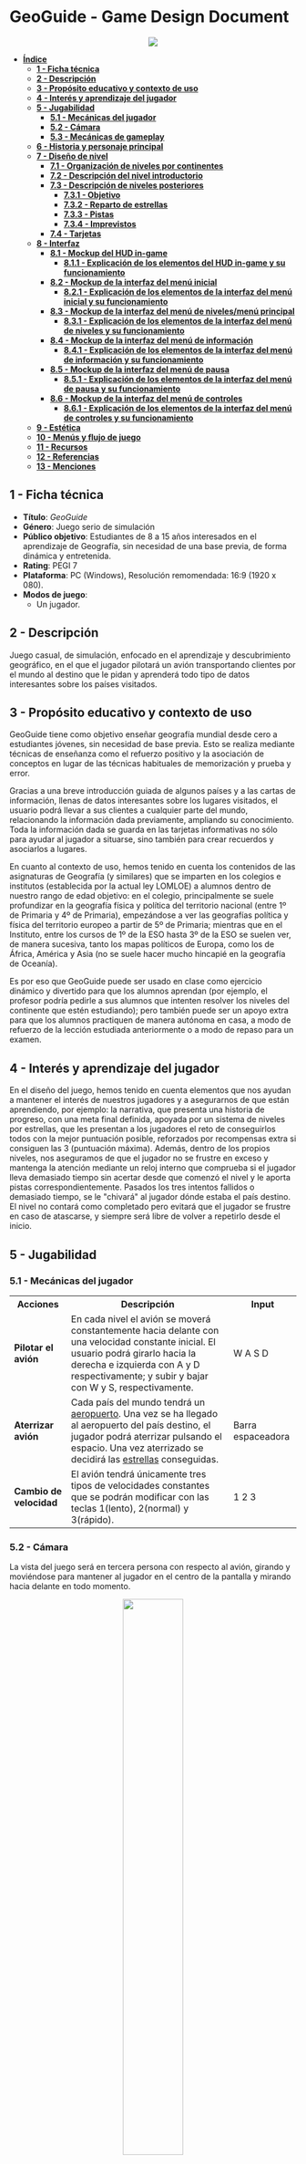 # **GeoGuide - Game Design Document**
<p align="center"><img src="./imagenesGDD/geoguideTitulo.png"></p>

- [**Índice**](#geoguide---game-design-document)
	- [**1 - Ficha técnica**](#1---ficha-técnica)
	- [**2 - Descripción**](#2---descripción)
	- [**3 - Propósito educativo y contexto de uso**](#3---propósito-educativo-y-contexto-de-uso)
	- [**4 - Interés y aprendizaje del jugador**](#4---interés-y-aprendizaje-del-jugador)
	- [**5 - Jugabilidad**](#5---jugabilidad)
		- [**5.1 - Mecánicas del jugador**](#51---mecánicas-del-jugador)
		- [**5.2 - Cámara**](#52---cámara)
		- [**5.3 - Mecánicas de gameplay**](#53---mecánicas-de-gameplay)
	- [**6 - Historia y personaje principal**](#6---historia-y-personaje-principal)
	- [**7 - Diseño de nivel**](#7---diseño-de-nivel)
		- [**7.1 - Organización de niveles por continentes**](#71---organización-de-niveles-por-continentes)
		- [**7.2 - Descripción del nivel introductorio**](#72---descripción-del-nivel-introductorio)
		- [**7.3 - Descripción de niveles posteriores**](#73---descripción-de-niveles-posteriores)
			- [**7.3.1 - Objetivo**](#731---objetivo)
			- [**7.3.2 - Reparto de estrellas**](#732---reparto-de-estrellas)
			- [**7.3.3 - Pistas**](#733---pistas)
			- [**7.3.4 - Imprevistos**](#734---imprevistos)
		- [**7.4 - Tarjetas**](#74---tarjetas)
	- [**8 - Interfaz**](#8---interfaz)
		- [**8.1 - Mockup del HUD in-game**](#81---mockup-del-hud-in-game)
			- [**8.1.1 - Explicación de los elementos del HUD in-game y su funcionamiento**](#811---explicación-de-los-elementos-del-hud-in-game-y-su-funcionamiento)
		- [**8.2 - Mockup de la interfaz del menú inicial**](#82---mockup-de-la-interfaz-del-menú-inicial)
			- [**8.2.1 - Explicación de los elementos de la interfaz del menú inicial y su funcionamiento**](#821---explicación-de-los-elementos-de-la-interfaz-del-menú-inicial-y-su-funcionamiento)
		- [**8.3 - Mockup de la interfaz del menú de niveles/menú principal**](#83---mockup-de-la-interfaz-del-menú-de-nivelesmenú-principal)
			- [**8.3.1 - Explicación de los elementos de la interfaz del menú de niveles y su funcionamiento**](#831---explicación-de-los-elementos-de-la-interfaz-del-menú-de-niveles-y-su-funcionamiento)
		- [**8.4 - Mockup de la interfaz del menú de información**](#84---mockup-de-la-interfaz-del-menú-de-información)
			- [**8.4.1 - Explicación de los elementos de la interfaz del menú de información y su funcionamiento**](#841---explicación-de-los-elementos-de-la-interfaz-del-menú-de-información-y-su-funcionamiento)
		- [**8.5 - Mockup de la interfaz del menú de pausa**](#85---mockup-de-la-interfaz-del-menú-de-pausa)
			- [**8.5.1 - Explicación de los elementos de la interfaz del menú de pausa y su funcionamiento**](#851---explicación-de-los-elementos-de-la-interfaz-del-menú-de-pausa-y-su-funcionamiento)
		- [**8.6 - Mockup de la interfaz del menú de controles**](#86---mockup-de-la-interfaz-del-menú-de-controles)
			- [**8.6.1 - Explicación de los elementos de la interfaz del menú de controles y su funcionamiento**](#861---explicación-de-los-elementos-de-la-interfaz-del-menú-de-controles-y-su-funcionamiento)
	- [**9 - Estética**](#9---estética)
	- [**10 - Menús y flujo de juego**](#10---menús-y-flujo-de-juego)
	- [**11 - Recursos**](#11---recursos)
	- [**12 - Referencias**](#12---referencias)
	- [**13 - Menciones**](#13---menciones)

## **1 - Ficha técnica**
- **Título**: *GeoGuide*
- **Género**: Juego serio de simulación
- **Público objetivo**: Estudiantes de 8 a 15 años interesados en el aprendizaje de Geografía, sin necesidad de una base previa, de forma dinámica y entretenida.
- **Rating**: PEGI 7
- **Plataforma**: PC (Windows), Resolución remomendada: 16:9 (1920 x 080).
- **Modos de juego**:
	- Un jugador.

## **2 - Descripción**
Juego casual, de simulación, enfocado en el aprendizaje y descubrimiento geográfico, en el que el jugador pilotará un avión transportando clientes por el mundo al destino que le pidan y aprenderá todo tipo de datos interesantes sobre los países visitados.

## **3 - Propósito educativo y contexto de uso**
GeoGuide tiene como objetivo enseñar geografía mundial desde cero a estudiantes jóvenes, sin necesidad de base previa. Esto se realiza mediante técnicas de enseñanza como el refuerzo positivo y la asociación de conceptos en lugar de las técnicas habituales de memorización y prueba y error.

Gracias a una breve introducción guiada de algunos países y a las cartas de información, llenas de datos interesantes sobre los lugares visitados, el usuario podrá llevar a sus clientes a cualquier parte del mundo, relacionando la información dada previamente, ampliando su conocimiento. Toda la información dada se guarda en las tarjetas informativas no sólo para ayudar al jugador a situarse, sino también para crear recuerdos y asociarlos a lugares.

En cuanto al contexto de uso, hemos tenido en cuenta los contenidos de las asignaturas de Geografía (y similares) que se imparten en los colegios e institutos (establecida por la actual ley LOMLOE) a alumnos dentro de nuestro rango de edad objetivo: en el colegio, principalmente se suele profundizar en la geografía física y política del territorio nacional (entre 1º de Primaria y 4º de Primaria), empezándose a ver las geografías política y física del territorio europeo a partir de 5º de Primaria; mientras que en el Instituto, entre los cursos de 1º de la ESO hasta 3º de la ESO se suelen ver, de manera sucesiva, tanto los mapas políticos de Europa, como los de África, América y Asia (no se suele hacer mucho hincapié en la geografía de Oceanía). 

Es por eso que GeoGuide puede ser usado en clase como ejercicio dinámico y divertido para que los alumnos aprendan (por ejemplo, el profesor podría pedirle a sus alumnos que intenten resolver los niveles del continente que estén estudiando); pero también puede ser un apoyo extra para que los alumnos practiquen de manera autónoma en casa, a modo de refuerzo de la lección estudiada anteriormente o a modo de repaso para un examen.

## **4 - Interés y aprendizaje del jugador**
En el diseño del juego, hemos tenido en cuenta elementos que nos ayudan a mantener el interés de nuestros jugadores y a asegurarnos de que están aprendiendo, por ejemplo:
la narrativa, que presenta una historia de progreso, con una meta final definida, apoyada por un sistema de niveles por estrellas, que les presentan a los jugadores el reto de conseguirlos todos con la mejor puntuación posible, reforzados por recompensas extra si consiguen las 3 (puntuación máxima). 
Además, dentro de los propios niveles, nos aseguramos de que el jugador no se frustre en exceso y mantenga la atención mediante un reloj interno que comprueba si el jugador lleva demasiado tiempo sin acertar desde que comenzó el nivel y le aporta pistas correspondientemente. Pasados los tres intentos fallidos o demasiado tiempo, se le "chivará" al jugador dónde estaba el país destino. El nivel no contará como completado pero evitará que el jugador se frustre en caso de atascarse, y siempre será libre de volver a repetirlo desde el inicio.

## **5 - Jugabilidad**
### **5.1 - Mecánicas del jugador**
<table>
	<tr>
		<th>Acciones</th>
		<th>Descripción</th>
		<th>Input</th>
	</tr>
	<tr>
		<td><b>Pilotar el avión</b></td>
		<td>En cada nivel el avión se moverá constantemente hacia delante con una velocidad constante inicial. El usuario podrá girarlo hacia la derecha e izquierda con A y D respectivamente; y subir y bajar con W y S, respectivamente.</td>
		<td>W A S D</td>
	</tr>
	<tr>
		<td><b>Aterrizar avión</b></td>
		<td>Cada país del mundo tendrá un <u><a href="#53---mecánicas-de-gameplay">aeropuerto</a></u>. Una vez se ha llegado al aeropuerto del país destino, el jugador podrá aterrizar pulsando el espacio. Una vez aterrizado se decidirá las <u><a href="#73---descripción-de-niveles-posteriores">estrellas</a></u> conseguidas.</td>
		<td>Barra espaceadora</td>
	</tr>
	<tr>
		<td><b>Cambio de velocidad</b></td>
		<td>El avión tendrá únicamente tres tipos de velocidades constantes que se podrán modificar con las teclas 1(lento), 2(normal) y 3(rápido).</td>
		<td>1 2 3</td>
	</tr> 
</table>

### **5.2 - Cámara**
La vista del juego será en tercera persona con respecto al avión, girando y moviéndose para mantener al jugador en el centro de la pantalla y mirando hacia delante en todo momento. 

<figure>
<p align="center"><img src="./imagenesGDD/vistaCamara.png" width=50% height=50%></p>
<figcaption><p align="center"><i><b>Imagen 1</b> - Ejemplo de vista en tercera persona de nuestro juego</i></p></figcaption>
</figure>

### **5.3 - Mecánicas de gameplay**
<table>
	<tr>
		<th>Mecánica</th>
		<th>Imagen</th>
		<th>Funcionamiento</th>
	</tr>
	<tr>
		<td>Brújula</td>
		<td><img src="./imagenesGDD/brujula.png" width=50% height=50%></td>
		<td>Elemento que será útil para misiones que describan la ubicación del país destino como “al norte/sur/este/oeste de …”. La parte central es estática y simboliza la dirección en la que se mueve el avión, mientras que la exterior rota conforme su dirección al mundo.</td>
	</tr>
	<tr>
		<td>Velocímetro</td>
		<td><img src="./imagenesGDD/velocimetro.jpeg" width=50% height=50%></td>
		<td>Debajo de la brújula aparecerá un pequeño indicador que muestra la velocidad a la que el jugador va: 1 (lento, aterrizar); 2 (medio); 3 (rápido). En color verde se mostrará la velocidad actual. Si en algún momento tenemos alguno de los motores nos fallase, tanto las velocidades 2 como 3 aparecerán en rojo, indicando que están bloqueadas y que por tanto solo se puede ir en la velocidad más baja.</td>
	</tr>
	<tr>
		<td>Minimapa</td>
		<td><img src="./imagenesGDD/minimapa.png" width=50% height=50%></td>
		<td>Pequeño rectángulo, ubicado en la esquina inferior derecha del HUD, que muestra la posición del jugador más alejada del suelo para ayudar al jugador a ubicarse por el mundo, en vista bidimensional, al estilo de un mapa. Para indicar de forma precisa al jugador, este aparecerá como un avión rojo. El minimapa solo rotará cuando sea necesario cambiar la vista al norte, esto es, si atravesamos alguno de los polos y la vista se invierte.</td>
	</tr>
	<tr>
		<td>Cliente</td>
		<td>
			<figure>
				<p align=left><img src="./imagenesGDD/cliente.png" width=50% height=50%></p>
				<figcaption><p align="left"><i>Depende del cliente</i></p>
			</figure>
		</td>
		<td>Transcurrido un tiempo específico, establecido en un minuto, o si el jugador falla de país objetivo, el cliente le proporcionará una pista al jugador para ayudar y así evitar frustrar. El número total de pistas será de 3, en caso de necesitarlas. Solo aparecen en los niveles normales y nunca en los introductorios. En total hay 22 modelos distintos de cliente.</td>
	</tr>
	<tr>
		<td>Aeropuerto</td>
		<td><img src="./imagenesGDD/aeropuerto.png" width=100% height=100%></td>
		<td>Marcador flotante, que establece el lugar en el que el jugador debe aterrizar en cada país. Sólo podrás hacer ésto si pones el avión a velocidad lenta o “de aterrizaje”. Una vez hayas aterrizado, si el país fue el correcto se pasará al siguiente cliente en caso de haberlo, o terminará el nivel. Si se ha fallado, se notificará, se restará un intento y el jugador podrá continuar. Los aeropuertos, tendrán todos color rojo, excepto, en los niveles introductorios o una vez que tu jefe te guíe al país destino, en cuyo caso, el aeropuerto destino se iluminará de color verde, resaltando entre los demás para facilitar la vista del objetivo.</td>
	</tr>
	<tr>
		<td>Jefe</td>
		<td><img src="./imagenesGDD/dad.png" width=50% height=50%></td>
		<td>Personaje que te guiará en los niveles de aprendizaje/introductorios. Tendrá el mismo funcionamiento que los clientes en los niveles normales, pero sin proporcionar pistas. Si pasado un tiempo suficientemente largo no has adivinado el país o fallas una vez desbloqueadas las tres pistas, te guiará al país destino para que evitar que el jugador se sienta bloqueado, ni se atasque en algún nivel.En los demás niveles será sustituido por un walkie-talkie, ya que los clientes ocuparán su lugar en el HUD.</td>
	</tr>
	<tr>
		<td>Walkie-talkie</td>
		<td><img src="./imagenesGDD/walkie.png" width=50% height=50%></td>
		<td>En los niveles normales, y siempre que haya un imprevisto, se haya fallado de país, etc..., aparecerá desde la parte inferior de la pantalla un walkie-talkie con un bocadillo explicando la situación, con frases como <i>¡Vaya, parece que hay niebla en Polonia! ¡Evita pasar por ese país a toda costa!</i> o <i>¡Vaya! Ese país no era tu objetivo. ¡Sigue intentándolo!</i>, etc...
	</tr>
</table>

**Todo el arte se hará a mano o se usarán assets previamente creados *free to use* o a los que tengamos permisos. Cualquier asset externo será incluido en la parte de [recursos](#11---recursos)**


## **6 - Historia y personaje principal**
Como jugador encarnarás al hijo de un director (en otros apartados aparecerá como “Jefe”) de una agencia de viajes aérea, que ha decidido jubilarse y dejar el negocio familiar en tus manos. Has estudiado muy duro, pero apenas tienes práctica, por lo que entrarás a la flota como piloto júnior. Es por eso que tu padre ha diseñado un plan para que llegues a ser un piloto sénior en el menor tiempo posible antes de delegar la empresa en ti. Este plan tiene como objetivo dominar los mandos del avión y aprender qué rutas ofrece la empresa a los distintos países.

Este plan en la historia se relaciona de manera directa con el gameplay del juego: que el protagonista aprenda a dominar los mandos del avión se relaciona con que el usuario aprenda los controles físicos (teclado) del avión; mientras que las rutas que se ofrecen son el contenido educativo geográfico que se plantea enseñar en nuestro juego.

## **7 - Diseño de nivel**
La historia comienza en Europa, el primer nivel (introductorio), donde el jefe le dará la enhorabuena al jugador (su hijo) por estar preparado al fin para aceptar el puesto de piloto junior y heredar así su agencia turística de viajes. El jefe le explicará al usuario cómo pilotar este tipo de avión, y le asegurará que él se encargará de enseñarle lo básico.

A continuación, el jefe enseñará al jugador los controles básicos para manejar el avión y le mostrará los primeros países, dándole unas [tarjetas de información](#74---tarjetas) que contendrán datos importantes e interesantes de cada país. A partir de ahí comenzará el juego, donde el jugador viajará por todo el mundo e irá coleccionando tarjetas informativas.
### **7.1 - Organización de niveles por continentes**
Los niveles del juego estarán organizados por continentes (Europa, Asia, África, América, Oceanía), cada uno conteniendo un número de niveles definido (por ejemplo, 3). Antes de empezar las misiones normales de un nuevo continente, el jugador tendrá que jugar un nivel introductorio. Para desbloquear los siguientes niveles, tanto dentro de un mismo continente, como entre continentes, será necesario tener un mínimo de **una** estrella en el nivel previamente desbloqueado.
### **7.2 - Descripción del nivel introductorio**
En los niveles introductorios, el jefe te irá guiando por los “principales” países de ese continente, de los cuales ganarás tarjetas de información para consultar posteriormente. Estas tarjetas también incluirán recuerdos.
### **7.3 - Descripción de niveles posteriores**
#### **7.3.1 - Objetivo**
El **objetivo** de cada nivel es llevar al cliente o clientes a sus destinos deseados.

En los niveles **normales**, el jugador recibirá una misión de su cliente, pidiéndole que le lleve a algún país específico. El cliente puede pedirle directamente al jugador su destino indicando el nombre del país al que quiere viajar, o bien algún dato concreto del país que pueda identificarlo fácilmente. Estos datos **siempre** provendrán de información que el propio juego le proporciona al usuario con las tarjetas de información.

En los niveles difíciles, el jugador tendrá varias misiones consecutivas en un mismo nivel y afrontará algunos *imprevistos*. La dificultad incrementará con cada nivel dentro de un mismo continente.
#### **7.3.2 - Reparto de estrellas**
En cada nivel el jugador podrá ganar hasta **tres estrellas**. El reparto de estas depende de los intentos acumulados, independientemente del tiempo transcurrido. Por tanto, si el jugador acierta el país a la primera ganará 3 estrellas, si lo adivina a la segunda 2 estrellas y a la tercera 1. Los fallos se acumulan si el nivel tiene varios países a los que visitar. Si se vuelve a fallar tras el tercer intento, o bien transcurrido ya mucho tiempo desde el inicio de la partida (4 minutos), el jefe guiará al jugador al país destino y el nivel se contará como **no completado**, teniendo que repetirlo para poder seguir adelante.

El jugador solo necesitará **1 estrella** para desbloquear el siguiente nivel y ganar una(s) tarjeta(s). En caso de ganar las **3 estrellas**, conseguirá un recuerdo para adornar su tarjeta de información.
#### **7.3.3 - Pistas**
Si el jugador tarda mucho en encontrar el país o falla, el cliente le irá dando pistas para facilitar encontrarlo. Estas pistas estarán repartidas durante el juego usando un cronómetro interno o por intentos fallidos. Por ejemplo: pasado 1 minuto, si el jugador aún no sabe dónde ir, se dará la primera para evitar que se frustre e intentar guiarlo. Pasado 1 minuto desde la primera pista o si se falla se proporcionará la siguiente y, tras otro minuto o si se vuelve a fallar, la última.

Ya que nuestro juego se basa en el aprendizaje desde cero, no queremos frustrar ni castigar al usuario por fallar. Nuestra intención es que el usuario identifique y relacione los países a los datos proporcionados por el jefe, los clientes y las tarjetas. Queremos evitar la filosofía de “prueba y error” y que estos lugares sean más que un punto en el mapa. Por eso mismo, se le proporcionarán 3 pistas y, tras ellas, si el jugador aún está perdido, se le guiará hacia el destino.
#### **7.3.4 - Imprevistos**
Durante los niveles **difíciles**, el jefe avisará por radio sobre posibles imprevistos meteorológicos (nieve, niebla o tormenta) por el mapa que el jugador tendrá que esquivar. 

Estos imprevistos no se podrán ver físicamente en el mapa, sin embargo, si el jugador pasa por el país afectado, esta le causará daños en el equipamiento del avión y perderá una de estas tres cosas:
- **Brújula**: La brújula empezará a girar erráticamente, por lo que impedirá usarla para poder ubicar los distintos países del mapa, dificultando algunas misiones que tengan puntos cardinales como pista.
- **Minimapa**: El minimapa se romperá y en su lugar aparecerá una niebla/estática, por lo que el jugador perderá la opción de extrapolar su posición y aumentará la posibilidad de sentirse perdido o desubicado.
- **Motores**: el avión perderá su velocidad turbo y solo podrá ir a velocidad normal o de aterrizaje.

Estos imprevistos durarán alrededor de unos 10 segundos, en los que el jugador verá limitados los usos de una de estas mecánicas, dificultando, en alguna ocasión, el poder ubicarse bien en el mapa, haciendo de esta mecánica un desafío añadido a la búsqueda del país correcto.

### **7.4 - Tarjetas**
Cada país que visitemos en alguno de los niveles nos proporcionará una tarjeta con información sobre éste, como por ejemplo su bandera, su capital, el idioma que se habla y algún dato interesante. Además, si en el nivel en el que se consigue esa tarjeta hemos conseguido las tres estrellas, o era un nivel introductorio, la tarjeta incluirá también una pequeña postal con el cliente al que llevamos a ese país (o con nuestro jefe en caso de los niveles introductorios), posando con algún monumento famoso de ese país.

Una vez conseguida cada tarjeta, esta estará disponible en el menú de información, al que podremos acceder tanto antes como durante los niveles de juego, y su información nos será útil tanto para encontrar otros países colindantes como para repasar lo aprendido.
Además, el hecho de que las postales sólo aparecen si consigues las 3 estrellas, motivará al jugador a intentar conseguirlas para completar el álbum y tener un memento de su esfuerzo y su aprendizaje.
<figure>
<p align="center"><img src="./imagenesGDD/tarjetas.png" width=100% height=100%></p>
<figcaption><p align="center"><i><b>Imagen 2</b> - Mockup inicial de tarjeta de información española</i></p></figcaption>
</figure>
<figure>
<p align="center"><img src="./imagenesGDD/tarjetas-fin.png" width=50% height=100%></p>
<figcaption><p align="center"><i><b>Imagen 3</b> - Implementación final de las tarjetas de información. Nótese que el apartado "recuerdo del viaje" sigue en desarrollo.</i></p></figcaption>
</figure>

## **8 - Interfaz**
### **8.1 - Mockup del HUD in-game**
<figure>
<p align="center"><img src="./imagenesGDD/hud_partida.png" width=100% height=100%></p>
<figcaption><p align="center"><i><b>Imagen 4</b> - Imagen final del HUD in-game</i></p></figcaption>
</figure>

#### **8.1.1 - Explicación de los elementos del HUD in-game y su funcionamiento**
<table>
	<tr>
		<th><b>Elemento</b></th>
		<th><b>Explicación</b></th>
	</tr>
	<tr>
		<td>Recuadro de misión</td>
		<td>En la parte superior de la pantalla aparecerá un recuadro conteniendo el objetivo de la misión actual. Por ejemplo, se nos podría pedir <i>si podemos visitar un país muy poblado al sur de Dinamarca</i>.</td>
	</tr>
	<tr>
		<td>Pistas</td>
		<td>Justo debajo de la imagen de nuestro cliente, aparecerán las sucesivas pistas que este te va dando si no consigues encontrar el país que este te pide. Las pistas son una lista vertical de tres recuadros con un pequeño texto a modo de pista. Las flechas que aparecen permiten ocultar y mostrar en pantalla las pistas en caso de que no se quiera perder visibilidad. Por ejemplo, siguiendo con el ejemplo anterior, podemos tener de pistas <i>Un monumento importante es la Puerta de Brandeburgo</i>, <i>Es la cuna de la industria automotriz europea</i> y <i>Su capital es Berlín</i>.</td>
	</tr>
	<tr>
		<td>Botón de menú de pausa</td>
		<td>Se mantiene en pantalla en todo momento durante la misión. Situado en la parte inferior izquierda, tiene forma de engranaje.</td>
	</tr>
</table>

### **8.2 - Mockup de la interfaz del menú inicial**
<figure>
<p align="center"><img src="./imagenesGDD/menu_inicial.png" width=100% height=100%></p>
<figcaption><p align="center"><i><b>Imagen 5</b> - Diseño final del menú inicial</i></p></figcaption>
</figure>

#### **8.2.1 - Explicación de los elementos de la interfaz del menú inicial y su funcionamiento**
<table>
	<tr>
		<th><b>Elemento</b></th>
		<th><b>Explicación</b></th>
	</tr>
	<tr>
		<td>Botón "Start"</td>
		<td>Al pulsar este botón vamos al menú de los niveles, que va actuar como nuestro menú principal.</td>
	</tr>
	<tr>
		<td>Botón "Quit"</td>
		<td>Al pulsar este botón salimos del juego.</td>
	</tr>
</table>

### **8.3 - Mockup de la interfaz del menú de niveles/menú principal**
<figure>
<p align="center"><img src="./imagenesGDD/menu_niveles.png" width=100% height=100%></p>
<figcaption><p align="center"><i><b>Imagen 6</b> - Diseño final del menú principal</i></p></figcaption>
</figure>

#### **8.3.1 - Explicación de los elementos de la interfaz del menú de niveles y su funcionamiento**
<table>
	<tr>
		<th><b>Elemento</b></th>
		<th><b>Explicación</b></th>
	</tr>
	<tr>
		<td>Lista de niveles</td>
		<td>En la parte izquierda del menú encontramos una lista con todos los niveles jugables en nuestro juego. Los niveles están separados por continentes, y cada uno de los botones del nivel tiene el número de nivel y el número de estrellas conseguidas, inicialmente, 3 estrellas en color gris para luego rellenarse con estrellas doradas.</td>
	</tr>
	<tr>
		<td>Botón de ajustes</td>
		<td>En la esquina superior derecha tenemos el botón en forma de engranaje, que al pulsar, nos lleva al menú de ajustes.</td>
	</tr>
	<tr>
		<td>Botón de tarjetas obtenidas</td>
		<td>En la esquina superior derecha, debajo del botón de ajustes, nos encontramos con un botón, en forma de globo terráqueo, que contiene el submenú de las tarjetas obtenidas. En este menú tendremos una lista con todas las tarjetas de todos los países que hemos visitado a lo largo de los niveles que hemos jugado. Las tarjetas se explicarán mejor en el apartado <a href="#841---explicación-de-los-elementos-de-la-interfaz-del-menú-de-información-y-su-funcionamiento"><b>8.4.1 - Explicación de los elementos de la interfaz del menú de información y su funcionamiento</b></a></td>
	</tr>
	<tr>
		<td>Botón de volver atrás</td>
		<td>En la esquina inferior izquierda tenemos el botón que nos permite volver atrás al menú inicial, donde podremos salir del juego. Este botón tiene forma de avión, simulando las típicas flechas de los menús de interfaces.</td>
	</tr>
</table>

### **8.4 - Mockup de la interfaz del menú de información**
<figure>
<p align="center"><img src="./imagenesGDD/menu_tarjetas.png" width=100% height=100%></p>
<figcaption><p align="center"><i><b>Imagen 7</b> - Diseño final del menú de información</i></p></figcaption>
</figure>

#### **8.4.1 - Explicación de los elementos de la interfaz del menú de información y su funcionamiento**
<table>
	<tr>
		<th><b>Elemento</b></th>
		<th><b>Explicación</b></th>
	</tr>
	<tr>
		<td>Tarjetas de información</td>
		<td>El menú entero está ocupado por una lista de las tarjetas de los países, explicadas anteriormente en <a href="#74---tarjetas"><i>el apartado 7.4</i></a>.</td>
	</tr>
	<tr>
		<td>Botón de volver atrás</td>
		<td>En la esquina superior izquierda tenemos el botón que nos permite volver atrás al menú inicial, explicado anteriormente.</td>
	</tr>
</table>

### **8.5 - Mockup de la interfaz del menú de pausa**
<figure>
<p align="center"><img src="./imagenesGDD/menu_pausa.png" width=100% height=100%></p>
<figcaption><p align="center"><i><b>Imagen 8</b> - Diseño final del menú de pausa</i></p></figcaption>
</figure>

#### **8.5.1 - Explicación de los elementos de la interfaz del menú de pausa y su funcionamiento**
<table>
	<tr>
		<th><b>Elemento</b></th>
		<th><b>Explicación</b></th>
	</tr>
	<tr>
		<td>Botón "Settings"</td>
		<td>Este botón nos permite ir a los ajustes del juego.</td>
	</tr>
	<tr>
		<td>Botón "Info Cards"</td>
		<td>Este botón nos permite ir al menú de información para poder consultar los países ya visitados en caso de que se nos olviden en mitad de la partida.</td>
	</tr>
	<tr>
		<td>Botón "Levels"</td>
		<td>Este botón nos permite ir al menú de niveles/menú principal en caso de que querramos cambiar de nivel o salir del juego.</td>
	</tr>
	<tr>
		<td>Botón "Back"</td>
		<td>Este botón nos permite volver a la partida y retomarla tal y por donde estábamos.</td>
	</tr>
</table>

### **8.6 - Mockup de la interfaz del menú de controles**
<figure>
<p align="center"><img src="./imagenesGDD/menu_controles.png" width=100% height=100%></p>
<figcaption><p align="center"><i><b>Imagen 9</b> - Mockup del menú de controles</i></p></figcaption>
</figure>

#### **8.6.1 - Explicación de los elementos de la interfaz del menú de controles y su funcionamiento**
<table>
	<tr>
		<th><b>Elemento</b></th>
		<th><b>Explicación</b></th>
	</tr>
	<tr>
		<td>Lista de controles</td>
		<td>Se explicarán los controles utilizados durante el gameplay. </td>
	</tr>
</table>


## **9 - Estética**
La estética del juego se basa en una mezcla de estilo cartoon, suave, sencillo y colorido, pero sobre todo atractivo para nuestro público objetivo ideal y permite al jugador centrarse en el aprendizaje, que se podrá ver en el diseño de las interfaces, las cuales están pensadas para ser sencillas y fáciles de usar y en el diseño de los clientes, los cuales tendrán pocos detalles y serán muy sencillos; mientras que también tenemos un estilo realista y detallado, el cual podremos ver exclusivamente en el mapa terrestre, para que los jugadores puedan aprender también sobre la información física de los países.

## **10- Menús y flujo de juego**
<figure>
<p align="center"><img src="./imagenesGDD/flujoJuego.png" width=100% height=100%></p>
<figcaption><p align="center"><i><b>Imagen 10</b> - Diagrama de flujo de juego de todos los menús e interfaces</i></p></figcaption>
</figure>

## **11 - Recursos**
- [Mapas para la demo](https://www.mapsofindia.com/world-map/outline.html)
- [Avatares 1 para clientes/jefe](https://www.freepik.com/free-vector/set-people-avatars-round-icons-with-faces-young-old-male-female-characters-diverse-men-women-with-different-hair-color-kids-teens-adult-isolated-line-art-flat-vector-portraits_25917849.htm)
- [Avatares 2 para clientes/jefe](https://www.freepik.com/free-vector/people-avatars-social-media-profile_25845390.htm)
- [Avión para la brújula](https://www.freepik.es/foto-gratis/avion-sobre-concepto-viaje-plano-fondo-rosa_38935972.htm#page=2&query=cartoon%20plane%20topdown&position=1&from_view=search&track=ais&uuid=cf770c24-d190-4e46-92d7-bbc06c71e781)
- [Walkie-talkie](https://www.freepik.es/vector-gratis/elemento-guardaespaldas-dibujado-mano_41538556.htm#query=cartoon%20walkie%20talkie&position=2&from_view=search&track=ais&uuid=4bfa1e30-bbec-4878-82b1-adbb56b2af9c)
- [Sonido de aterrizaje](https://freesound.org/people/estefypardo/sounds/707658/)
- [Click de la UI](https://freesound.org/people/florianreichelt/sounds/683099/
)
- [Interferencias Walkie-Talkie 1](https://freesound.org/people/crcavol/sounds/154644/)
- [Interferencias Walkie-Talkie 2](https://freesound.org/people/MiscPractice/sounds/676958/)
- [Sonido de estática para el minimapa](https://freesound.org/people/DiscoverSound/sounds/273147/)
- [Partida perdida](https://freesound.org/people/Rolly-SFX/sounds/626260/)
- [Victoria](https://freesound.org/people/Rolly-SFX/sounds/626259/)
- [Música de fondo 1](https://www.chosic.com/download-audio/28063/)
- [Música de fondo 2](https://pixabay.com/users/29811401-29811401/)
- [Música de fondo 3](https://pixabay.com/users/logigram-20199743/)
- [Sonido papel tarjetas de información 1](https://freesound.org/people/gynation/sounds/82377/)
- [Sonido papel tarjetas de información 2](https://freesound.org/people/SholeColtis/sounds/683427/)
- [Sonido de pistas](https://freesound.org/people/djlprojects/sounds/413629/)
- [Sonido de clientes](https://freesound.org/people/ValentinPetiteau/sounds/557373/)

## **12 - Referencias**
### **12.1 - Videojuegos**
- [*GeoGuessr* (2013)](https://www.geoguessr.com/es), videojuego en web diseñado por [**Anton Wallén**](https://twitter.com/antonwallen).
- [*Geotastic* (2021)](https://geotastic.net/home), videojuego similar a *GeoGuessr* creado por [*Edutastic Games*](https://www.edutastic.de).
- [*Geographical Adventures* (2022)](https://sebastian.itch.io/geographical-adventures), videojuego creado por [**Sebastian Lague**](https://www.youtube.com/@SebastianLague) en su serie de YouTube homónima.
- [*Microsoft Flight Simulator*](https://www.flightsimulator.com), serie de videojuegos de simulación aérea creada por Microsoft.

## **13 - Menciones**
Este juego es un proyecto académico del Grado de Desarrollo de Videojuegos para la asignatura de Juegos Serios, perteneciente al [Departamento de Software e Inteligencia Artificial de la Facultad de Informática](https://www.ucm.es/disia) de la [Universidad Complutense de Madrid](https://ucm.es/).

[En este enlace encontraremos unos 4 minutos de vídeo de la versión del juego a día 18 de diciembre de 2023, en el que se muestran las mecánicas más básicas, así como un poco de gameplay. **Este vídeo será será posteriormente actualizado para la entrega de enero de 2024 una vez el juego esté terminado**](https://drive.google.com/file/d/12M5Wh9xIxi0xBK4hUY-wDUiednbchgwa/view?usp=drive_link)
